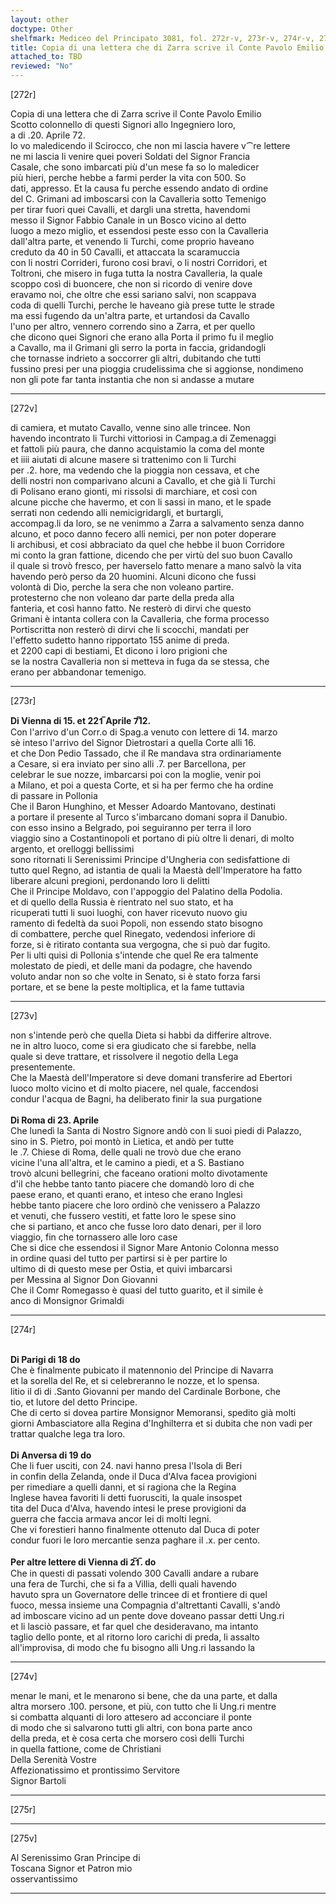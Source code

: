 ```yaml
---
layout: other
doctype: Other
shelfmark: Mediceo del Principato 3081, fol. 272r-v, 273r-v, 274r-v, 275r-v
title: Copia di una lettera che di Zarra scrive il Conte Pavolo Emilio Scotto colonnello di questi Signori allo Ingegniero loro, a di 20 Aprile 72
attached_to: TBD
reviewed: "No"
---
```


[272r]  
  
  
Copia di una lettera che di Zarra scrive il Conte Pavolo Emilio  
Scotto colonnello di questi Signori allo Ingegniero loro,  
a di .20. Aprile 72.  
lo vo maledicendo il Scirocco, che non mi lascia havere v⁀re lettere  
ne mi lascia li venire quei poveri Soldati del Signor Francia  
Casale, che sono imbarcati più d'un mese fa so lo maledicer  
più hieri, perche hebbe a farmi perder la vita con 500. So  
dati, appresso. Et la causa fu perche essendo andato di ordine  
del C. Grimani ad imboscarsi con la Cavalleria sotto Temenigo  
per tirar fuori quei Cavalli, et dargli una stretta, havendomi  
messo il Signor Fabbio Canale in un Bosco vicino al detto  
luogo a mezo miglio, et essendosi peste esso con la Cavalleria  
dall'altra parte, et venendo li Turchi, come proprio haveano  
creduto da 40 in 50 Cavalli, et attaccata la scaramuccia  
con li nostri Corrideri, furono cosi bravi, o li nostri Corridori, et  
Toltroni, che misero in fuga tutta la nostra Cavalleria, la quale  
scoppo così di buoncere, che non si ricordo di venire dove  
eravamo noi, che oltre che essi sariano salvi, non scappava  
coda di quelli Turchi, perche le haveano già prese tutte le strade  
ma essi fugendo da un'altra parte, et urtandosi da Cavallo  
l'uno per altro, vennero correndo sino a Zarra, et per quello  
che dicono quei Signori che erano alla Porta il primo fu il meglio  
a Cavallo, ma il Grimani gli serro la porta in faccia, gridandogli  
che tornasse indrieto a soccorrer gli altri, dubitando che tutti  
fussino presi per una pioggia crudelissima che si aggionse, nondimeno  
non gli pote far tanta instantia che non si andasse a mutare  
  
---  

[272v]  
  
  
di camiera, et mutato Cavallo, venne sino alle trincee. Non  
havendo incontrato li Turchi vittoriosi in Campag.a di Zemenaggi  
et fattoli più paura, che danno acquistamio la coma del monte  
et iiii aiutati di alcune masere si trattenimo con li Turchi  
per .2. hore, ma vedendo che la pioggia non cessava, et che  
delli nostri non comparivano alcuni a Cavallo, et che già li Turchi  
di Polisano erano gionti, mi rissolsi di marchiare, et così con  
alcune picche che havermo, et con li sassi in mano, et le spade  
serrati non cedendo alli nemicigridargli, et burtargli,  
accompag.li da loro, se ne venimmo a Zarra a salvamento senza danno  
alcuno, et poco danno fecero alli nemici, per non poter doperare  
li archibusi, et cosi abbraciato da quel che hebbe il buon Corridore  
mi conto la gran fattione, dicendo che per virtù del suo buon Cavallo  
il quale si trovò fresco, per haverselo fatto menare a mano salvò la vita  
havendo però perso da 20 huomini. Alcuni dicono che fussi  
volontà di Dio, perche la sera che non voleano partire.  
protesterno che non voleano dar parte della preda alla  
fanteria, et così hanno fatto. Ne resterò di dirvi che questo  
Grimani è intanta collera con la Cavalleria, che forma processo  
Portiscritta non resterò di dirvi che li scocchi, mandati per  
l'effetto sudetto hanno ripportato 155 anime di preda.  
et 2200 capi di bestiami, Et dicono i loro prigioni che  
se la nostra Cavalleria non si metteva in fuga da se stessa, che  
erano per abbandonar temenigo.  
  
---  

[273r]  
  
  
<strong>Di Vienna di 15. et 221̅ Aprile 7̅12.</strong>  
Con l'arrivo d'un Corr.o di Spag.a venuto con lettere di 14. marzo  
sè inteso l'arrivo del Signor Dietrostari a quella Corte alli 16.  
et che Don Pedio Tassado, che il Re mandava stra ordinariamente  
a Cesare, si era inviato per sino alli .7. per Barcellona, per  
celebrar le sue nozze, imbarcarsi poi con la moglie, venir poi  
a Milano, et poi a questa Corte, et si ha per fermo che ha ordine  
di passare in Pollonia  
Che il Baron Hunghino, et Messer Adoardo Mantovano, destinati  
a portare il presente al Turco s'imbarcano domani sopra il Danubio.  
con esso insino a Belgrado, poi seguiranno per terra il loro  
viaggio sino a Costantinopoli et portano di più oltre li denari, di molto  
argento, et orelloggi bellissimi  
sono ritornati li Serenissimi Principe d'Ungheria con sedisfattione di  
tutto quel Regno, ad istantia de quali la Maestà dell'Imperatore ha fatto  
liberare alcuni pregioni, perdonando loro li delitti  
Che il Principe Moldavo, con l'appoggio del Palatino della Podolia.  
et di quello della Russia è rientrato nel suo stato, et ha  
ricuperati tutti li suoi luoghi, con haver ricevuto nuovo giu  
ramento di fedeltà da suoi Popoli, non essendo stato bisogno  
di combattere, perche quel Rinegato, vedendosi inferiore di  
forze, si è ritirato contanta sua vergogna, che si può dar fugito.  
Per li ulti quisi di Pollonia s'intende che quel Re era talmente  
molestato de piedi, et delle mani da podagre, che havendo  
voluto andar non so che volte in Senato, si è stato forza farsi  
portare, et se bene la peste moltiplica, et la fame tuttavia  
  
---  

[273v]  
  
  
non s'intende però che quella Dieta si habbi da differire altrove.  
ne in altro luoco, come si era giudicato che si farebbe, nella  
quale si deve trattare, et rissolvere il negotio della Lega  
presentemente.  
Che la Maestà dell'Imperatore si deve domani transferire ad Ebertori  
luoco molto vicino et di molto piacere, nel quale, faccendosi  
condur l'acqua de Bagni, ha deliberato finir la sua purgatione  
<br/><strong>Di Roma di 23. Aprile</strong>  
Che lunedì la Santa di Nostro Signore andò con li suoi piedi di Palazzo,  
sino in S. Pietro, poi montò in Lietica, et andò per tutte  
le .7. Chiese di Roma, delle quali ne trovò due che erano  
vicine l'una all'altra, et le camino a piedi, et a S. Bastiano  
trovò alcuni bellegrini, che faceano orationi molto divotamente  
d'il che hebbe tanto tanto piacere che domandò loro di che  
paese erano, et quanti erano, et inteso che erano Inglesi  
hebbe tanto piacere che loro ordinò che venissero a Palazzo  
et venuti, che fussero vestiti, et fatte loro le spese sino  
che si partiano, et anco che fusse loro dato denari, per il loro  
viaggio, fin che tornassero alle loro case  
Che si dice che essendosi il Signor Mare Antonio Colonna messo  
in ordine quasi del tutto per partirsi si è per partire lo  
ultimo di di questo mese per Ostia, et quivi imbarcarsi  
per Messina al Signor Don Giovanni  
Che il Comr Romegasso è quasi del tutto guarito, et il simile è  
anco di Monsignor Grimaldi  
  
---  

[274r]  
  
  
<br/><strong>Di Parigi di 18 do</strong>  
Che è finalmente pubicato il matennonio del Principe di Navarra  
et la sorella del Re, et si celebreranno le nozze, et lo spensa.  
litio il dì di .Santo Giovanni per mando del Cardinale Borbone, che  
tio, et lutore del detto Principe.  
Che di certo si dovea partire Monsignor Memoransi, spedito già molti  
giorni Ambasciatore alla Regina d'Inghilterra et si dubita che non vadi per  
trattar qualche lega tra loro.  
<br/><strong>Di Anversa di 19 do</strong>  
Che li fuer usciti, con 24. navi hanno presa l'Isola di Beri  
in confin della Zelanda, onde il Duca d'Alva facea provigioni  
per rimediare a quelli danni, et si ragiona che la Regina  
Inglese havea favoriti li detti fuorusciti, la quale insospet  
tita del Duca d'Alva, havendo intesi le prese provigioni da  
guerra che faccia armava ancor lei di molti legni.  
Che vi forestieri hanno finalmente ottenuto dal Duca di poter  
condur fuori le loro mercantie senza paghare il .x. per cento.  
<br/><strong>Per altre lettere di Vienna di 2̅1̅. do</strong>  
Che in questi di passati volendo 300 Cavalli andare a rubare  
una fera de Turchi, che si fa a Villia, delli quali havendo  
havuto spra un Governatore delle trincee di et frontiere di quel  
fuoco, messa insieme una Compagnia d'altrettanti Cavalli, s'andò  
ad imboscare vicino ad un pente dove doveano passar detti Ung.ri  
et li lasciò passare, et far quel che desideravano, ma intanto  
taglio dello ponte, et al ritorno loro carichi di preda, li assalto  
all'improvisa, di modo che fu bisogno alli Ung.ri lassando la  
  
---  

[274v]  
  
  
menar le mani, et le menarono si bene, che da una parte, et dalla  
altra morsero .100. persone, et più, con tutto che li Ung.ri mentre  
si combatta alquanti di loro attesero ad acconciare il ponte  
di modo che si salvarono tutti gli altri, con bona parte anco  
della preda, et è cosa certa che morsero così delli Turchi  
in quella fattione, come de Christiani  
Della Serenità Vostre  
Affezionatissimo et prontissimo Servitore  
Signor Bartoli  
  
---  

[275r]  
  
  
  
---  

[275v]  
  
  
Al Serenissimo Gran Principe di  
Toscana Signor et Patron mio  
osservantissimo  
  
---  

